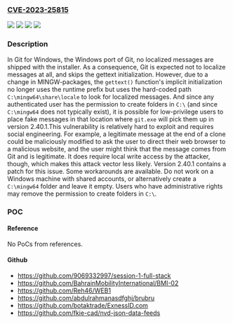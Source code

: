### [CVE-2023-25815](https://cve.mitre.org/cgi-bin/cvename.cgi?name=CVE-2023-25815)
![](https://img.shields.io/static/v1?label=Product&message=git&color=blue)
![](https://img.shields.io/static/v1?label=Version&message=%3C%202.40.1%20&color=brightgreen)
![](https://img.shields.io/static/v1?label=Vulnerability&message=CWE-134%3A%20Use%20of%20Externally-Controlled%20Format%20String&color=brightgreen)
![](https://img.shields.io/static/v1?label=Vulnerability&message=CWE-22%3A%20Improper%20Limitation%20of%20a%20Pathname%20to%20a%20Restricted%20Directory%20('Path%20Traversal')&color=brightgreen)

### Description

In Git for Windows, the Windows port of Git, no localized messages are shipped with the installer. As a consequence, Git is expected not to localize messages at all, and skips the gettext initialization. However, due to a change in MINGW-packages, the `gettext()` function's implicit initialization no longer uses the runtime prefix but uses the hard-coded path `C:\mingw64\share\locale` to look for localized messages. And since any authenticated user has the permission to create folders in `C:\` (and since `C:\mingw64` does not typically exist), it is possible for low-privilege users to place fake messages in that location where `git.exe` will pick them up in version 2.40.1.This vulnerability is relatively hard to exploit and requires social engineering. For example, a legitimate message at the end of a clone could be maliciously modified to ask the user to direct their web browser to a malicious website, and the user might think that the message comes from Git and is legitimate. It does require local write access by the attacker, though, which makes this attack vector less likely. Version 2.40.1 contains a patch for this issue. Some workarounds are available. Do not work on a Windows machine with shared accounts, or alternatively create a `C:\mingw64` folder and leave it empty. Users who have administrative rights may remove the permission to create folders in `C:\`.

### POC

#### Reference
No PoCs from references.

#### Github
- https://github.com/9069332997/session-1-full-stack
- https://github.com/BahrainMobilityInternational/BMI-02
- https://github.com/Reh46/WEB1
- https://github.com/abdulrahmanasdfghj/brubru
- https://github.com/botaktrade/ExnessID.com
- https://github.com/fkie-cad/nvd-json-data-feeds

